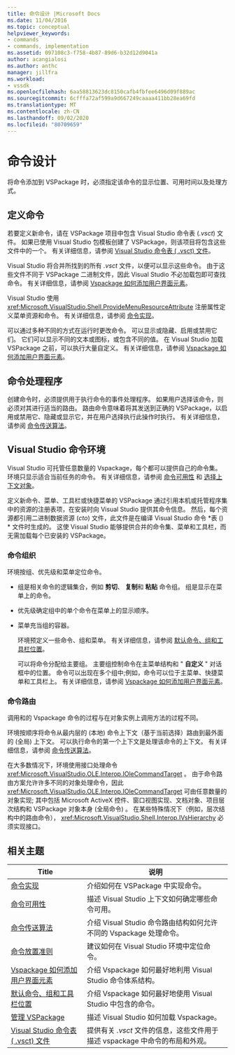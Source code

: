 ```yaml
---
title: 命令设计 |Microsoft Docs
ms.date: 11/04/2016
ms.topic: conceptual
helpviewer_keywords:
- commands
- commands, implementation
ms.assetid: 097108c3-f758-4b87-89d6-b32d12d9041a
author: acangialosi
ms.author: anthc
manager: jillfra
ms.workload:
- vssdk
ms.openlocfilehash: 6aa58813623dc8150cafb4fbfee6496d09f889ac
ms.sourcegitcommit: 6cfffa72af599a9d667249caaaa411bb28ea69fd
ms.translationtype: MT
ms.contentlocale: zh-CN
ms.lasthandoff: 09/02/2020
ms.locfileid: "80709659"
---
```

# <a name="command-design"></a>命令设计
将命令添加到 VSPackage 时，必须指定该命令的显示位置、可用时间以及处理方式。

## <a name="define-commands"></a>定义命令
 若要定义新命令，请在 VSPackage 项目中包含 Visual Studio 命令表 (*.vsct*) 文件。 如果已使用 Visual Studio 包模板创建了 VSPackage，则该项目将包含这些文件中的一个。 有关详细信息，请参阅 [Visual Studio 命令表 ( .vsct) 文件](../../extensibility/internals/visual-studio-command-table-dot-vsct-files.md)。

 Visual Studio 将合并所找到的所有 *.vsct* 文件，以便可以显示这些命令。 由于这些文件不同于 VSPackage 二进制文件，因此 Visual Studio 不必加载包即可查找命令。 有关详细信息，请参阅 [Vspackage 如何添加用户界面元素](../../extensibility/internals/how-vspackages-add-user-interface-elements.md)。

 Visual Studio 使用 <xref:Microsoft.VisualStudio.Shell.ProvideMenuResourceAttribute> 注册属性定义菜单资源和命令。 有关详细信息，请参阅 [命令实现](../../extensibility/internals/command-implementation.md)。

 可以通过多种不同的方式在运行时更改命令。 可以显示或隐藏、启用或禁用它们。 它们可以显示不同的文本或图标，或包含不同的值。 在 Visual Studio 加载 VSPackage 之前，可以执行大量自定义。 有关详细信息，请参阅 [Vspackage 如何添加用户界面元素](../../extensibility/internals/how-vspackages-add-user-interface-elements.md)。

## <a name="command-handlers"></a>命令处理程序
 创建命令时，必须提供用于执行命令的事件处理程序。 如果用户选择该命令，则必须对其进行适当的路由。 路由命令意味着将其发送到正确的 VSPackage，以启用或禁用它、隐藏或显示它，并在用户选择执行此操作时执行。 有关详细信息，请参阅 [命令传送算法](../../extensibility/internals/command-routing-algorithm.md)。

## <a name="visual-studio-command-environment"></a>Visual Studio 命令环境
 Visual Studio 可托管任意数量的 Vspackage，每个都可以提供自己的命令集。 环境只显示适合当前任务的命令。 有关详细信息，请参阅 [命令可用性](../../extensibility/internals/command-availability.md) 和 [选择上下文对象](../../extensibility/internals/selection-context-objects.md)。

 定义新命令、菜单、工具栏或快捷菜单的 VSPackage 通过引用本机或托管程序集中的资源的注册表项，在安装时向 Visual Studio 提供其命令信息。 然后，每个资源都引用二进制数据资源 (*cto*) 文件，此文件是在编译 Visual Studio 命令 *表 () * 文件时生成的。 这使 Visual Studio 能够提供合并的命令集、菜单和工具栏，而无需加载每个已安装的 VSPackage。

### <a name="command-organization"></a>命令组织
 环境按组、优先级和菜单定位命令。

- 组是相关命令的逻辑集合，例如 **剪切**、 **复制**和 **粘贴** 命令组。 组是显示在菜单上的命令。

- 优先级确定组中的单个命令在菜单上的显示顺序。

- 菜单充当组的容器。

  环境预定义一些命令、组和菜单。 有关详细信息，请参阅 [默认命令、组和工具栏位置](../../extensibility/internals/default-command-group-and-toolbar-placement.md)。

  可以将命令分配给主要组。 主要组控制命令在主菜单结构和 " **自定义** " 对话框中的位置。 命令可以出现在多个组中;例如，命令可以位于主菜单、快捷菜单和工具栏上。 有关详细信息，请参阅 [Vspackage 如何添加用户界面元素](../../extensibility/internals/how-vspackages-add-user-interface-elements.md)。

### <a name="command-routing"></a>命令路由
 调用和的 Vspackage 命令的过程与在对象实例上调用方法的过程不同。

 环境按顺序将命令从最内层的 (本地) 命令上下文（基于当前选择）路由到最外面的 (全局) 上下文。 可以执行命令的第一个上下文是处理该命令的上下文。 有关详细信息，请参阅 [命令传送算法](../../extensibility/internals/command-routing-algorithm.md)。

 在大多数情况下，环境使用接口处理命令 <xref:Microsoft.VisualStudio.OLE.Interop.IOleCommandTarget> 。 由于命令路由方案允许许多不同的对象处理命令，因此 <xref:Microsoft.VisualStudio.OLE.Interop.IOleCommandTarget> 可由任意数量的对象实现; 其中包括 Microsoft ActiveX 控件、窗口视图实现、文档对象、项目层次结构和 VSPackage 对象本身 (全局命令) 。 在某些特殊情况下（例如，层次结构中的路由命令）， <xref:Microsoft.VisualStudio.Shell.Interop.IVsHierarchy> 必须实现接口。

## <a name="related-topics"></a>相关主题

|Title|说明|
|-----------|-----------------|
|[命令实现](../../extensibility/internals/command-implementation.md)|介绍如何在 VSPackage 中实现命令。|
|[命令可用性](../../extensibility/internals/command-availability.md)|描述 Visual Studio 上下文如何确定哪些命令可用。|
|[命令传送算法](../../extensibility/internals/command-routing-algorithm.md)|介绍 Visual Studio 命令路由结构如何允许不同的 Vspackage 处理命令。|
|[命令放置准则](../../extensibility/internals/command-placement-guidelines.md)|建议如何在 Visual Studio 环境中定位命令。|
|[Vspackage 如何添加用户界面元素](../../extensibility/internals/how-vspackages-add-user-interface-elements.md)|介绍 Vspackage 如何最好地利用 Visual Studio 命令体系结构。|
|[默认命令、组和工具栏位置](../../extensibility/internals/default-command-group-and-toolbar-placement.md)|介绍 Vspackage 如何最好地使用 Visual Studio 中包含的命令。|
|[管理 VSPackage](../../extensibility/managing-vspackages.md)|描述 Visual Studio 如何加载 Vspackage。|
|[Visual Studio 命令表 ( .vsct) 文件](../../extensibility/internals/visual-studio-command-table-dot-vsct-files.md)|提供有关 *.vsct* 文件的信息，这些文件用于描述 vspackage 中命令的布局和外观。|
